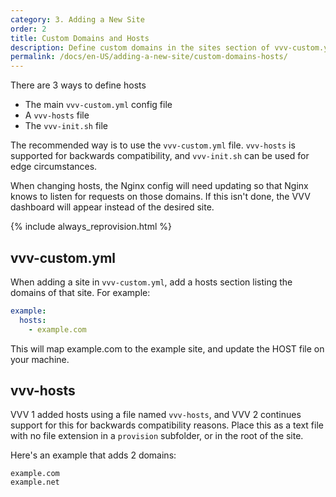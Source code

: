 ```yaml
---
category: 3. Adding a New Site
order: 2
title: Custom Domains and Hosts
description: Define custom domains in the sites section of vvv-custom.yml. vvv-init.sh can be used for edge circumstances.
permalink: /docs/en-US/adding-a-new-site/custom-domains-hosts/
---
```


There are 3 ways to define hosts

 - The main `vvv-custom.yml` config file
 - A `vvv-hosts` file
 - The `vvv-init.sh` file

The recommended way is to use the `vvv-custom.yml` file. `vvv-hosts` is supported for backwards compatibility, and `vvv-init.sh` can be used for edge circumstances.

When changing hosts, the Nginx config will need updating so that Nginx knows to listen for requests on those domains. If this isn't done, the VVV dashboard will appear instead of the desired site.

{% include always_reprovision.html %}

## vvv-custom.yml

When adding a site in `vvv-custom.yml`, add a hosts section listing the domains of that site. For example:

```yaml
example:
  hosts:
    - example.com
```

This will map example.com to the example site, and update the HOST file on your machine.

## vvv-hosts

VVV 1 added hosts using a file named `vvv-hosts`, and VVV 2 continues support for this for backwards compatibility reasons. Place this as a text file with no file extension in a `provision` subfolder, or in the root of the site.

Here's an example that adds 2 domains:

```
example.com
example.net
```
